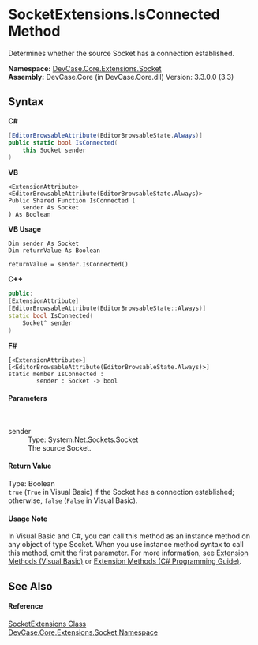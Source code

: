 # SocketExtensions.IsConnected Method 
 

Determines whether the source Socket has a connection established.

**Namespace:**&nbsp;<a href="N_DevCase_Core_Extensions_Socket">DevCase.Core.Extensions.Socket</a><br />**Assembly:**&nbsp;DevCase.Core (in DevCase.Core.dll) Version: 3.3.0.0 (3.3)

## Syntax

**C#**<br />
``` C#
[EditorBrowsableAttribute(EditorBrowsableState.Always)]
public static bool IsConnected(
	this Socket sender
)
```

**VB**<br />
``` VB
<ExtensionAttribute>
<EditorBrowsableAttribute(EditorBrowsableState.Always)>
Public Shared Function IsConnected ( 
	sender As Socket
) As Boolean
```

**VB Usage**<br />
``` VB Usage
Dim sender As Socket
Dim returnValue As Boolean

returnValue = sender.IsConnected()
```

**C++**<br />
``` C++
public:
[ExtensionAttribute]
[EditorBrowsableAttribute(EditorBrowsableState::Always)]
static bool IsConnected(
	Socket^ sender
)
```

**F#**<br />
``` F#
[<ExtensionAttribute>]
[<EditorBrowsableAttribute(EditorBrowsableState.Always)>]
static member IsConnected : 
        sender : Socket -> bool 

```


#### Parameters
&nbsp;<dl><dt>sender</dt><dd>Type: System.Net.Sockets.Socket<br />The source Socket.</dd></dl>

#### Return Value
Type: Boolean<br />`true` (`True` in Visual Basic) if the Socket has a connection established; otherwise, `false` (`False` in Visual Basic).

#### Usage Note
In Visual Basic and C#, you can call this method as an instance method on any object of type Socket. When you use instance method syntax to call this method, omit the first parameter. For more information, see <a href="https://docs.microsoft.com/dotnet/visual-basic/programming-guide/language-features/procedures/extension-methods">Extension Methods (Visual Basic)</a> or <a href="https://docs.microsoft.com/dotnet/csharp/programming-guide/classes-and-structs/extension-methods">Extension Methods (C# Programming Guide)</a>.

## See Also


#### Reference
<a href="T_DevCase_Core_Extensions_Socket_SocketExtensions">SocketExtensions Class</a><br /><a href="N_DevCase_Core_Extensions_Socket">DevCase.Core.Extensions.Socket Namespace</a><br />